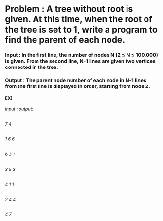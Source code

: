 # Problem : A tree without root is given. At this time, when the root of the tree is set to 1, write a program to find the parent of each node. 

### Input : In the first line, the number of nodes N (2 ≤ N ≤ 100,000) is given. From the second line, N-1 lines are given two vertices connected in the tree.

### Output : The parent node number of each node in N-1 lines from the first line is displayed in order, starting from node 2.

#### EX)
###### input :                                 output:
###### 7                                         4
###### 1 6                                      6
###### 6 3                                      1
###### 3 5                                      3
###### 4 1                                      1
###### 2 4                                      4
###### 4 7
